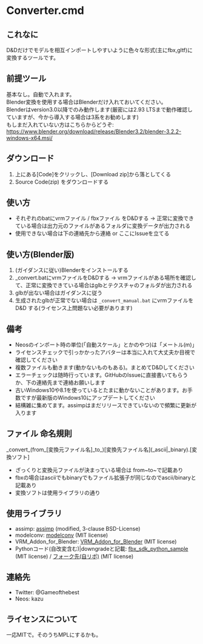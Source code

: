 # Converter.cmd

## これなに

D&Dだけでモデルを相互インポートしやすいように色々な形式(主にfbx,gltf)に変換するツールです。  

## 前提ツール

基本なし。自動で入れます。  
Blender変換を使用する場合はBlenderだけ入れておいてください。  
Blenderはversion3.0以降でのみ動作します(厳密には2.93 LTSまで動作確認していますが、今から導入する場合は3系をお勧めします)  
もしまだ入れていない方はこちらからどうぞ: https://www.blender.org/download/release/Blender3.2/blender-3.2.2-windows-x64.msi/

## ダウンロード

1. 上にある[Code]をクリックし、[Download zip]から落としてくる
2. Source Code(zip) をダウンロードする

## 使い方

- それぞれのbatにvrmファイル / fbxファイル をD&Dする -> 正常に変換できている場合は出力元のファイルがあるフォルダに変換データが出力される  
- 使用できない場合は下の連絡先から連絡 or ここにIssueを立てる

## 使い方(Blender版)

1. (ガイダンスに従い)Blenderをインストールする
2. _convert.batにvrmファイルをD&Dする -> vrmファイルがある場所を確認して、正常に変換できている場合はglbとテクスチャのフォルダが出力される
3. glbが出ない場合はガイダンスに従う
4. 生成されたglbが正常でない場合は `_convert_manual.bat` にvrmファイルを D&D する(ライセンス上問題ない必要があります)

## 備考

- Neosのインポート時の単位(「自動スケール」とかのやつ)は「メートル(m)」
- ライセンスチェックで引っかかったアバターは本当に入れて大丈夫か目視で確認してください
- 複数ファイルも動きます(動かないものもある)。まとめてD&Dしてください
- エラーチェックは随時行っています。GitHubのIssueに直接書いてもらうか、下の連絡先まで連絡お願いします
- 古いWindows10や8.1を使っているとたまに動かないことがあります。お手数ですが最新版のWindows10にアップデートしてください
- 結構雑に集めてます。assimpはまだリリースできていないので頻繁に更新が入ります

## ファイル 命名規則

\_convert\_(from_[変換元ファイル名]\_to\_)[変換先ファイル名]\(\_ascii|\_binary\).[変換ソフト]

- ざっくりと変換元ファイルが決まっている場合は from~to~で記載あり  
- fbxの場合はasciiでもbinaryでもファイル拡張子が同じなのでascii/binaryと記載あり  
- 変換ソフトは使用ライブラリの通り

## 使用ライブラリ

- assimp: [assimp](https://github.com/assimp/assimp) (modified, 3-clause BSD-License)
- modelconv: [modelconv](https://github.com/binzume/modelconv/) (MIT license)
- VRM_Addon_for_Blender: [VRM_Addon_for_Blender](https://github.com/saturday06/VRM_Addon_for_Blender) (MIT license)
- Pythonコード(自改変含む)|downgradeと記載: [fbx_sdk_python_sample](https://github.com/segurvita/fbx_sdk_python_sample) (MIT license) / [フォーク先(自リポ)](https://github.com/kazu0617/fbx_sdk_python_sample) (MIT license)

## 連絡先

- Twitter: @Gameofthebest
- Neos: kazu

## ライセンスについて

一応MITで。そのうちMPLにするかも。
